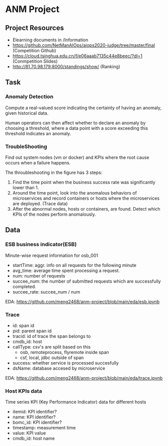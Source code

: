 # ANM Project
## Project Resources
- Elearning documents in /Information
- https://github.com/NetManAIOps/aiops2020-judge/tree/master/final (Competition Github)
- https://cloud.tsinghua.edu.cn/f/e06aaab7135c44e8beec/?dl=1 (Conmpetition Slides)
- http://81.70.98.179:8000/standings/show/ (Ranking)

## Task
### Anomaly Detection
Compute a real-valued score indicating the certainty of having an anomaly, given historical data. 

Human operators can then affect whether to declare an anomaly by choosing a threshold, where a data point with a score exceeding this threshold indicates an anomaly.

### TroubleShooting
Find out system nodes (vm or docker) and KPIs where the root cause occurs when a failure happens.

The throubleshooting in the figure has 3 steps:
1. Find the time point when the business success rate was significantly lower than 1.
2. Around the time point, look into the anomalous behaviors of microservices and record containers or hosts where the microservices are deployed. (Trace data)
3. After the abnormal nodes, hosts or containers, are found.  Detect which KPIs of the nodes perform anomalously.

## Data 
### ESB business indicator(ESB)
Minute-wise request information for osb_001
- startTime: aggr. info on all requests for the following minute
- avg_time: average time spent processing a request.
- num: number of requests
- succee_num: the number of submitted requests which are successfully completed.
- succee_rate: succee_num / num

EDA: https://github.com/meng2468/anm-project/blob/main/eda/esb.ipynb

### Trace
- id: span id
- pid: parent span id
- tracid: id of trace the span belongs to
- cmdb_id: host
- callType: csv's are split based on this
    - osb, remoteprocess, flyremote inside span
    - csf, local, jdbc outside of span
- success: whether service is processed succesfully
- dsName: database accesed by microservice

EDA: https://github.com/meng2468/anm-project/blob/main/eda/trace.ipynb

### Host KPIs data
Time series KPI (Key Performance Indicator) data for different hosts
- itemid: KPI identifier?
- name: KPI identifier?
- bomc_id: KPI identifier?
- timestamp: measurement time
- value: KPI value
- cmdb_id: host name
